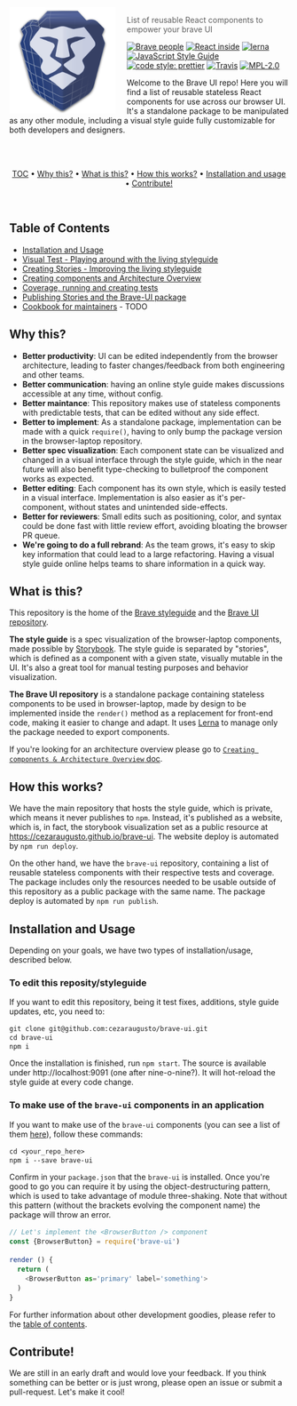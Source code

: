 <img src="logo-dev.png" align="left" width="192px" height="192px"/>
<img align="left" width="0" height="192px" hspace="10"/>

> List of reusable React components to empower your brave UI

[![Brave people](https://img.shields.io/badge/brave-people-orange.svg)](https://brave.com) [![React inside](https://img.shields.io/badge/react-inside-blue.svg)](https://github.com/facebook/react) [![lerna](https://img.shields.io/badge/maintained%20with-lerna-cc00ff.svg)](https://lernajs.io/) [![JavaScript Style Guide](https://img.shields.io/badge/code_style-standard-brightgreen.svg)](https://standardjs.com)
 [![code style: prettier](https://img.shields.io/badge/code_style-prettier-ff69b4.svg)](https://github.com/prettier/prettier)
 [![Travis](https://img.shields.io/travis/cezaraugusto/brave-ui.svg)](http://github.com/cezaraugusto/brave-ui)
[![MPL-2.0](https://img.shields.io/badge/mpl-2.0-green.svg)](https://www.mozilla.org/en-US/MPL/2.0/)

Welcome to the Brave UI repo! Here you will find a list of reusable stateless React components for use across our browser UI. It's a standalone package to be manipulated as any other module, including a visual style guide fully customizable for both developers and designers.

<br>
<br>
<p align="center">
<a href="#table-of-contents">TOC</a> • <a href="#why-this">Why this?</a> • <a href="#what-is-this">What is this?</a> • <a href="#how-this-works">How this works?</a> • <a href="#installation-and-usage">Installation and usage</a> • <a href="#contribute">Contribute!</a>
</p>
<br>

## Table of Contents

* [Installation and Usage](#installation-and-usage)
* [Visual Test - Playing around with the living styleguide](https://github.com/cezaraugusto/brave-ui/blob/master/docs/manual-tests.md)
* [Creating Stories - Improving the living styleguide](https://github.com/cezaraugusto/brave-ui/blob/master/docs/stories.md)
* [Creating components and Architecture Overview](https://github.com/cezaraugusto/brave-ui/blob/master/docs/components.md)
* [Coverage, running and creating tests](https://github.com/cezaraugusto/brave-ui/blob/master/docs/tests.md)
* [Publishing Stories and the Brave-UI package](https://github.com/cezaraugusto/brave-ui/blob/master/docs/publishing.md)
* [Cookbook for maintainers](#) - TODO


## Why this? 

* __Better productivity__: UI can be edited independently from the browser architecture, leading to faster changes/feedback from both engineering and other teams.
* __Better communication__: having an online style guide makes discussions accessible at any time, without config.
* __Better maintance__: This repository makes use of stateless components with predictable tests, that can be edited without any side effect.
* __Better to implement__: As a standalone package, implementation can be made with a quick `require()`, having to only bump the package version in the browser-laptop repository.
* __Better spec visualization__: Each component state can be visualized and changed in a visual interface through the style guide, which in the near future will also benefit type-checking to bulletproof the component works as expected.
* __Better editing__: Each component has its own style, which is easily tested in a visual interface. Implementation is also easier as it's per-component, without states and unintended side-effects.
* __Better for reviewers__: Small edits such as positioning, color, and syntax could be done fast with little review effort, avoiding bloating the browser PR queue.
* __We're going to do a full rebrand__: As the team grows, it's easy to skip key information that could lead to a large refactoring. Having a visual style guide online helps teams to share information in a quick way.


## What is this?

This repository is the home of the [Brave styleguide](https://cezaraugusto.github.io/brave-ui) and the [Brave UI repository](https://npmjs.org/package/brave-ui).

**The style guide** is a spec visualization of the browser-laptop components, made possible by [Storybook](https://github.com/storybooks/storybook). The style guide is separated by "stories", which is defined as a component with a given state, visually mutable in the UI. It's also a great tool for manual testing purposes and behavior visualization.

**The Brave UI repository** is a standalone package containing stateless components to be used in browser-laptop, made by design to be implemented inside the `render()` method as a replacement for front-end code, making it easier to change and adapt. It uses [Lerna](https://github.com/lerna/lerna) to manage only the package needed to export components.

If you're looking for an architecture overview please go to [`Creating components & Architecture Overview` doc](https://github.com/cezaraugusto/brave-ui/blob/master/docs/components.md).


## How this works?

We have the main repository that hosts the style guide, which is private, which means it never publishes to `npm`. Instead, it's published as a website, which is, in fact, the storybook visualization set as a public resource at https://cezaraugusto.github.io/brave-ui. The website deploy is automated by `npm run deploy`.

On the other hand, we have the `brave-ui` repository, containing a list of reusable stateless components with their respective tests and coverage. The package includes only the resources needed to be usable outside of this repository as a public package with the same name. The package deploy is automated by `npm run publish`.


## Installation and Usage

Depending on your goals, we have two types of installation/usage, described below.


### To edit this reposity/styleguide

If you want to edit this repository, being it test fixes, additions, style guide updates, etc, you need to:

```
git clone git@github.com:cezaraugusto/brave-ui.git
cd brave-ui
npm i
```

Once the installation is finished, run `npm start`. The source is available under http://localhost:9091 (one after nine-o-nine?). It will hot-reload the style guide at every code change.

### To make use of the `brave-ui` components in an application

If you want to make use of the `brave-ui` components (you can see a list of them [here](https://cezaraugusto.github.io/brave-ui)), follow these commands:

```
cd <your_repo_here>
npm i --save brave-ui
```

Confirm in your `package.json` that the `brave-ui` is installed. Once you're good to go you can require it by using the object-destructuring pattern, which is used to take advantage of module three-shaking. Note that without this pattern (without the brackets evolving the component name) the package will throw an error.

```js
// Let's implement the <BrowserButton /> component
const {BrowserButton} = require('brave-ui')

render () {
  return (
    <BrowserButton as='primary' label='something'>
  )
}
```

For further information about other development goodies, please refer to the [table of contents](#table-of-contents).


## Contribute!

We are still in an early draft and would love your feedback. If you think something can be better or is just wrong, please open an issue or submit a pull-request. Let's make it cool!
